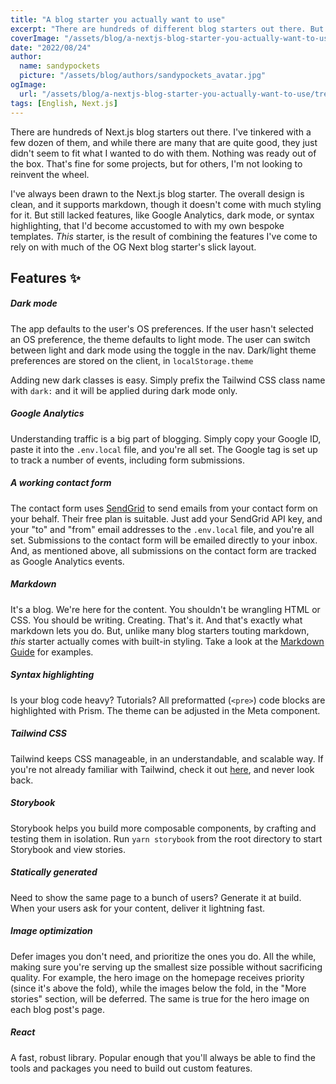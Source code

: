 ```yaml
---
title: "A blog starter you actually want to use"
excerpt: "There are hundreds of different blog starters out there. But none felt quite right. So I built my own. Based off the basic Next.js Blog Starter, but now with several handy features like dark mode (using local storage) or Google Analytics. It comes with Storybook too."
coverImage: "/assets/blog/a-nextjs-blog-starter-you-actually-want-to-use/tree-minimal.jpg"
date: "2022/08/24"
author:
  name: sandypockets
  picture: "/assets/blog/authors/sandypockets_avatar.jpg"
ogImage:
  url: "/assets/blog/a-nextjs-blog-starter-you-actually-want-to-use/tree.jpg"
tags: [English, Next.js]
---
```


There are hundreds of Next.js blog starters out there. I've tinkered with a few dozen of them, and while there are many that are quite good, they just didn't seem to fit what I wanted to do with them. Nothing was ready out of the box. That's fine for some projects, but for others, I'm not looking to reinvent the wheel.

I've always been drawn to the Next.js blog starter. The overall design is clean, and it supports markdown, though it doesn't come with much styling for it. But still lacked features, like Google Analytics, dark mode, or syntax highlighting, that I'd become accustomed to with my own bespoke templates. _This_ starter, is the result of combining the features I've come to rely on with much of the OG Next blog starter's slick layout.

## Features ✨

##### Dark mode

The app defaults to the user's OS preferences. If the user hasn't selected an OS preference, the theme defaults to light mode. The user can switch between light and dark mode using the toggle in the nav. Dark/light theme preferences are stored on the client, in `localStorage.theme`

Adding new dark classes is easy. Simply prefix the Tailwind CSS class name with `dark:` and it will be applied during dark mode only.

##### Google Analytics

Understanding traffic is a big part of blogging. Simply copy your Google ID, paste it into the `.env.local` file, and you're all set. The Google tag is set up to track a number of events, including form submissions.

##### A working contact form

The contact form uses [SendGrid](https://sendgrid.com/) to send emails from your contact form on your behalf. Their free plan is suitable. Just add your SendGrid API key, and your "to" and "from" email addresses to the `.env.local` file, and you're all set. Submissions to the contact form will be emailed directly to your inbox. And, as mentioned above, all submissions on the contact form are tracked as Google Analytics events.

##### Markdown

It's a blog. We're here for the content. You shouldn't be wrangling HTML or CSS. You should be writing. Creating. That's it. And that's exactly what markdown lets you do. But, unlike many blog starters touting markdown, _this_ starter actually comes with built-in styling. Take a look at the [Markdown Guide](/posts/markdown-guide) for examples.

##### Syntax highlighting

Is your blog code heavy? Tutorials? All preformatted (`<pre>`) code blocks are highlighted with Prism. The theme can be adjusted in the Meta component.

##### Tailwind CSS

Tailwind keeps CSS manageable, in an understandable, and scalable way. If you're not already familiar with Tailwind, check it out [here](https://tailwindcss.com), and never look back.

##### Storybook

Storybook helps you build more composable components, by crafting and testing them in isolation. Run `yarn storybook` from the root directory to start Storybook and view stories.

##### Statically generated

Need to show the same page to a bunch of users? Generate it at build. When your users ask for your content, deliver it lightning fast.

##### Image optimization

Defer images you don't need, and prioritize the ones you do. All the while, making sure you're serving up the smallest size possible without sacrificing quality. For example, the hero image on the homepage receives priority (since it's above the fold), while the images below the fold, in the "More stories" section, will be deferred. The same is true for the hero image on each blog post's page.

##### React

A fast, robust library. Popular enough that you'll always be able to find the tools and packages you need to build out custom features.
